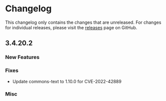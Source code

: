 # Changelog

This changelog only contains the changes that are unreleased. For changes for individual releases, please visit the
[releases](https://github.com/ATLauncher/ATLauncher/releases) page on GitHub.

## 3.4.20.2

### New Features

### Fixes
- Update commons-text to 1.10.0 for CVE-2022-42889

### Misc
